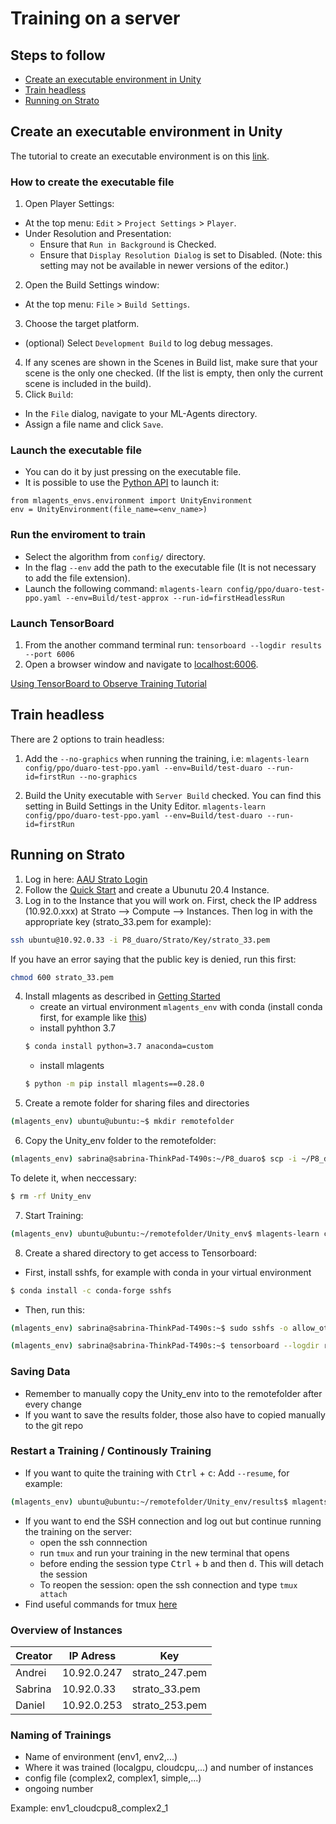 # Training on a server
## Steps to follow
- [Create an executable environment in Unity](#Create-an-executable-environment-in-Unity)
- [Train headless](#Train-headless)
- [Running on Strato ](#Running-on-Strato)

## Create an executable environment in Unity
The tutorial to create an executable environment is on this [link](https://github.com/Unity-Technologies/ml-agents/blob/main/docs/Learning-Environment-Executable.md).

### How to create the executable file
1. Open Player Settings:
- At the top menu: `Edit` > `Project Settings` > `Player`.
- Under Resolution and Presentation:
    - Ensure that `Run in Background` is Checked.
    - Ensure that `Display Resolution Dialog` is set to Disabled. (Note: this setting may not be available in newer versions of the editor.)
2. Open the Build Settings window:
- At the top menu: `File` > `Build Settings`.
3. Choose the target platform.
- (optional) Select `Development Build` to log debug messages.
4. If any scenes are shown in the Scenes in Build list, make sure that your scene is the only one checked. (If the list is empty, then only the current scene is included in the build).
5. Click `Build`:
- In the `File` dialog, navigate to your ML-Agents directory.
- Assign a file name and click `Save`.

### Launch the executable file
- You can do it by just pressing on the executable file.
- It is possible to use the [Python API](https://github.com/Unity-Technologies/ml-agents/blob/main/docs/Python-API.md) to launch it:
```
from mlagents_envs.environment import UnityEnvironment
env = UnityEnvironment(file_name=<env_name>)
```
### Run the enviroment to train
- Select the algorithm from `config/` directory.
- In the flag `--env` add the path to the executable file (It is not necessary to add the file extension).
- Launch the following command:
`mlagents-learn config/ppo/duaro-test-ppo.yaml --env=Build/test-approx --run-id=firstHeadlessRun`

### Launch TensorBoard
1. From the another command terminal run: `tensorboard --logdir results --port 6006`
2. Open a browser window and navigate to [localhost:6006](localhost:6006).

[Using TensorBoard to Observe Training Tutorial](https://github.com/Unity-Technologies/ml-agents/blob/main/docs/Using-Tensorboard.md)

## Train headless
There are 2 options to train headless:
1. Add the `--no-graphics` when running the training, i.e:
`mlagents-learn config/ppo/duaro-test-ppo.yaml --env=Build/test-duaro --run-id=firstRun --no-graphics`

2. Build the Unity executable with `Server Build` checked. You can find this setting in Build Settings in the Unity Editor.
`mlagents-learn config/ppo/duaro-test-ppo.yaml --env=Build/test-duaro --run-id=firstRun `

## Running on Strato
1. Log in here: [AAU Strato Login](https://strato-new.claaudia.aau.dk)
2. Follow the [Quick Start](https://www.strato-docs.claaudia.aau.dk/guides/quick-start/) and create a Ubunutu 20.4 Instance. 
3. Log in to the Instance that you will work on. First, check the IP address (10.92.0.xxx) at Strato --> Compute --> Instances. Then log in with the appropriate key (strato_33.pem for example):
```bash
ssh ubuntu@10.92.0.33 -i P8_duaro/Strato/Key/strato_33.pem
```
If you have an error saying that the public key is denied, run this first:
```bash
chmod 600 strato_33.pem
```
4. Install mlagents as described in [Getting Started](../../docs/GettingStarted/GettingStarted.md) 
    - create an virtual environment `mlagents_env` with conda (install conda first, for example like [this](https://www.rosehosting.com/blog/how-to-install-anaconda-on-ubuntu-20-04/))
    - install pyhthon 3.7 
    ```bash
    $ conda install python=3.7 anaconda=custom
    ```
    - install mlagents
    ```bash
    $ python -m pip install mlagents==0.28.0
    ```    
5. Create a remote folder for sharing files and directories  
```bash
(mlagents_env) ubuntu@ubuntu:~$ mkdir remotefolder
```
6. Copy the Unity_env folder to the remotefolder:
```bash
(mlagents_env) sabrina@sabrina-ThinkPad-T490s:~/P8_duaro$ scp -i ~/P8_duaro/Strato/Key/strato_33.pem -r Unity_env ubuntu@10.92.0.33:~/remotefolder
```
To delete it, when neccessary:
```bash
$ rm -rf Unity_env
```
7. Start Training:
```bash
(mlagents_env) ubuntu@ubuntu:~/remotefolder/Unity_env$ mlagents-learn config/complex2.yaml --env=exe-env/env4/env4 --run-id=env4_cloudcpu_complex2_1 --n-envs=8 --no-graphics

```
8. Create a shared directory to get access to Tensorboard:
- First, install sshfs, for example with conda in your virtual environment
```bash
$ conda install -c conda-forge sshfs
```
- Then, run this:
```bash
(mlagents_env) sabrina@sabrina-ThinkPad-T490s:~$ sudo sshfs -o allow_other -o nonempty -o IdentityFile=~/P8_duaro/Strato/Key/strato_33.pem  ubuntu@10.92.0.33:remotefolder ~/remoteDir

(mlagents_env) sabrina@sabrina-ThinkPad-T490s:~$ tensorboard --logdir remoteDir/Unity_env/results --port 6006
```
### Saving Data 

* Remember to manually copy the Unity_env into to the remotefolder after every change
* If you want to save the results folder, those also have to copied manually to the git repo

### Restart a Training / Continously Training

* If you want to quite the training with <kbd>Ctrl</kbd> + <kbd>c</kbd>: Add `--resume`, for example:
```bash
(mlagents_env) ubuntu@ubuntu:~/remotefolder/Unity_env/results$ mlagents-learn config/DuaroAgentComplex_servertest.yaml --env=Build/Build/ComplexScene_servertest.x86_64 --run-id=test-8instances-2 --num-envs=8 --no-graphics --resume
```
* If you want to end the SSH connection and log out but continue running the training on the server:
    - open the ssh connnection
    - run `tmux` and run your training in the new terminal that opens
    - before ending the session type <kbd>Ctrl</kbd> + <kbd>b</kbd> and then <kbd>d</kbd>. This will detach the session
    - To reopen the session: open the ssh connection and type `tmux attach`
* Find useful commands for tmux [here](https://tmuxcheatsheet.com/)

### Overview of Instances
| Creator  | IP Adress | Key |
| ------------- | ------------- | ------------- |
| Andrei | 10.92.0.247  | strato_247.pem |
| Sabrina  | 10.92.0.33  | strato_33.pem |
| Daniel | 10.92.0.253  | strato_253.pem |

### Naming of Trainings
* Name of environment (env1, env2,...)
* Where it was trained (localgpu, cloudcpu,...) and number of instances 
* config file (complex2, complex1, simple,...)
* ongoing number

Example: env1_cloudcpu8_complex2_1
